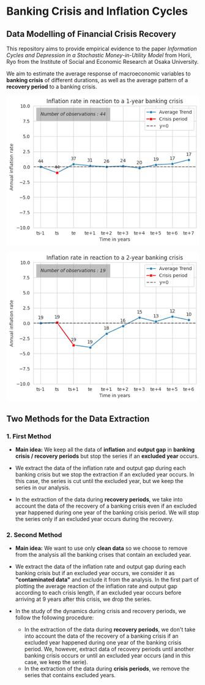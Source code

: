 # Banking Crisis and Inflation Cycles

## Data Modelling of Financial Crisis Recovery

This repository aims to provide empirical evidence to the paper *Information Cycles and Depression in a Stochastic Money-in-Utility Model* from Horii, Ryo from the Institute of Social and Economic Research at Osaka University.

We aim to estimate the average response of macroeconomic variables to **banking crisis** of different durations, as well as the average pattern of a **recovery period** to a banking crisis.

![Annual inflation rate in reaction to 1-year financial crisis - data from G20 countries](./figures/inflation_reaction_1Y_G20.png)

![Annual inflation rate in reaction to 2-year financial crisis - data from G20 countries](./figures/inflation_reaction_2Y_G20.png)

## Two Methods for the Data Extraction

### 1. First Method

- **Main idea:** We keep all the data of **inflation** and **output gap** in **banking crisis / recovery periods** but stop the series if an **excluded year** occurs.

- We extract the data of the inflation rate and output gap during each banking crisis but we stop the extraction if an excluded year occurs. In this case, the series is cut until the excluded year, but we keep the series in our analysis.

- In the extraction of the data during **recovery periods**, we take into account the data of the recovery of a banking crisis even if an excluded year happened during one year of the banking crisis period. We will stop the series only if an excluded year occurs during the recovery.

### 2. Second Method

- **Main idea:** We want to use only **clean data** so we choose to remove from the analysis all the banking crises that contain an excluded year.

- We extract the data of the inflation rate and output gap during each banking crisis but if an excluded year occurs, we consider it as **"contaminated data"** and exclude it from the analysis. In the first part of plotting the average reaction of the inflation rate and output gap according to each crisis length, if an excluded year occurs before arriving at 9 years after this crisis, we drop the series.

- In the study of the dynamics during crisis and recovery periods, we follow the following procedure:
  - In the extraction of the data during **recovery periods**, we don't take into account the data of the recovery of a banking crisis if an excluded year happened during one year of the banking crisis period. We, however, extract data of recovery periods until another banking crisis occurs or until an excluded year occurs (and in this case, we keep the serie).
  - In the extraction of the data during **crisis periods**, we remove the series that contains excluded years.
